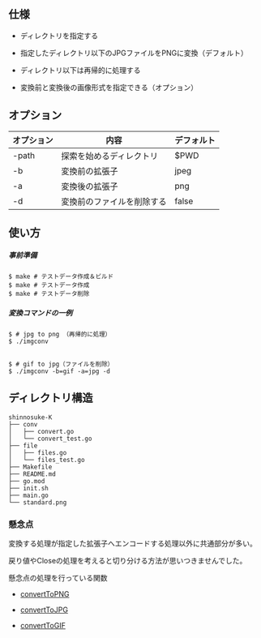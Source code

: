 ## 仕様

- ディレクトリを指定する
  
- 指定したディレクトリ以下のJPGファイルをPNGに変換（デフォルト）
  
- ディレクトリ以下は再帰的に処理する
  
- 変換前と変換後の画像形式を指定できる（オプション）
  

## オプション

| オプション | 内容  | デフォルト |
| --- | --- | --- |
| -path | 探索を始めるディレクトリ | $PWD |
| -b  | 変換前の拡張子 | jpeg |
| -a  | 変換後の拡張子 | png |
| -d  | 変換前のファイルを削除する | false |

## 使い方

##### 事前準備

```shell
$ make # テストデータ作成＆ビルド
$ make # テストデータ作成
$ make # テストデータ削除
```

##### 変換コマンドの一例

```shell
$ # jpg to png （再帰的に処理）
$ ./imgconv


$ # gif to jpg（ファイルを削除）
$ ./imgconv -b=gif -a=jpg -d
```

## ディレクトリ構造

```tree
shinnosuke-K
├── conv
│   ├── convert.go
│   └── convert_test.go
├── file
│   ├── files.go
│   └── files_test.go
├── Makefile
├── README.md
├── go.mod
├── init.sh
├── main.go
└── standard.png
```

### 懸念点

変換する処理が指定した拡張子へエンコードする処理以外に共通部分が多い。

戻り値やCloseの処理を考えると切り分ける方法が思いつきませんでした。

懸念点の処理を行っている関数

- [convertToPNG](https://github.com/shinnosuke-K/gopherdojo-studyroom/blob/kadai1-shinnosuke-K/kadai1/shinnosuke-K/conv/convert.go#L91)
  
- [convertToJPG](https://github.com/shinnosuke-K/gopherdojo-studyroom/blob/kadai1-shinnosuke-K/kadai1/shinnosuke-K/conv/convert.go#L111)
  
- [convertToGIF](https://github.com/shinnosuke-K/gopherdojo-studyroom/blob/kadai1-shinnosuke-K/kadai1/shinnosuke-K/conv/convert.go#L131)